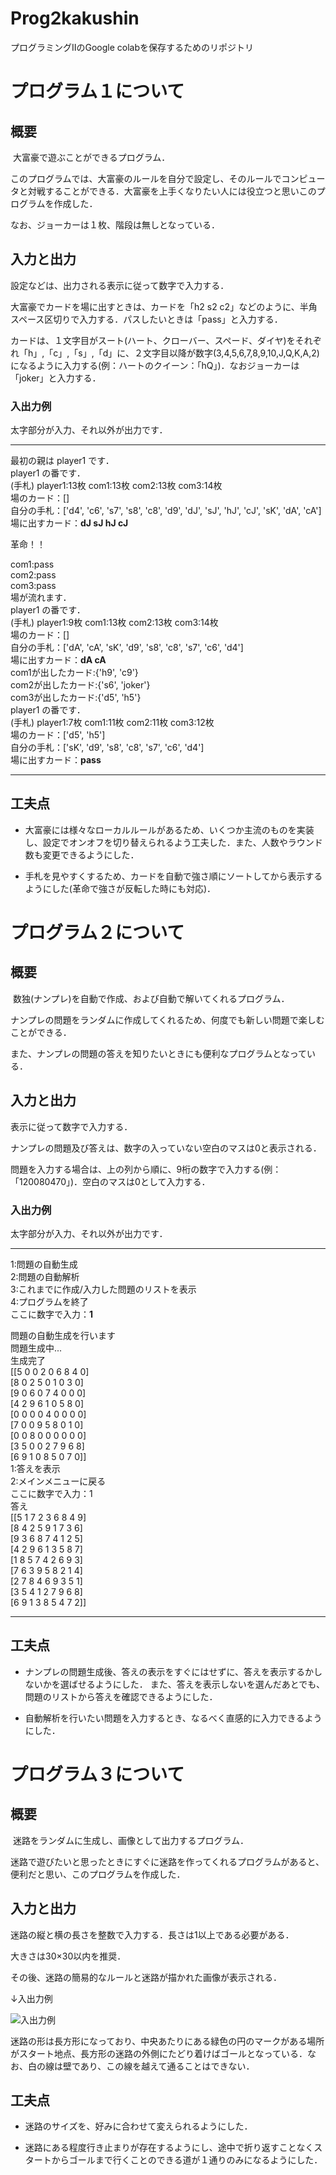 # Prog2kakushin
プログラミングⅡのGoogle colabを保存するためのリポジトリ
# プログラム１について
## 概要
&nbsp;大富豪で遊ぶことができるプログラム．

このプログラムでは、大富豪のルールを自分で設定し、そのルールでコンピュータと対戦することができる．大富豪を上手くなりたい人には役立つと思いこのプログラムを作成した．

なお、ジョーカーは１枚、階段は無しとなっている．

## 入力と出力
設定などは、出力される表示に従って数字で入力する．

大富豪でカードを場に出すときは、カードを「h2 s2 c2」などのように、半角スペース区切りで入力する．パスしたいときは「pass」と入力する．

カードは、１文字目がスート(ハート、クローバー、スペード、ダイヤ)をそれぞれ「h」,「c」,「s」,「d」に、２文字目以降が数字(3,4,5,6,7,8,9,10,J,Q,K,A,2)になるように入力する(例：ハートのクイーン：「hQ」)．なおジョーカーは「joker」と入力する．

### 入出力例
太字部分が入力、それ以外が出力です．
* * *
最初の親は player1 です．<br>
player1 の番です．<br>
(手札) player1:13枚 com1:13枚 com2:13枚 com3:14枚 <br>
場のカード：[]<br>
自分の手札：['d4', 'c6', 's7', 's8', 'c8', 'd9', 'dJ', 'sJ', 'hJ', 'cJ', 'sK', 'dA', 'cA']<br>
場に出すカード：**dJ sJ hJ cJ**<br>

革命！！

com1:pass<br>
com2:pass<br>
com3:pass<br>
場が流れます．<br>
player1 の番です．<br>
(手札) player1:9枚 com1:13枚 com2:13枚 com3:14枚 <br>
場のカード：[]<br>
自分の手札：['dA', 'cA', 'sK', 'd9', 's8', 'c8', 's7', 'c6', 'd4']<br>
場に出すカード：**dA cA**<br>
com1が出したカード:{'h9', 'c9'}<br>
com2が出したカード:{'s6', 'joker'}<br>
com3が出したカード:{'d5', 'h5'}<br>
player1 の番です．<br>
(手札) player1:7枚 com1:11枚 com2:11枚 com3:12枚<br> 
場のカード：['d5', 'h5']<br>
自分の手札：['sK', 'd9', 's8', 'c8', 's7', 'c6', 'd4']<br>
場に出すカード：**pass**<br>
* * *

## 工夫点
- 大富豪には様々なローカルルールがあるため、いくつか主流のものを実装し、設定でオンオフを切り替えられるよう工夫した．また、人数やラウンド数も変更できるようにした．

- 手札を見やすくするため、カードを自動で強さ順にソートしてから表示するようにした(革命で強さが反転した時にも対応)．
# プログラム２について
## 概要
&nbsp;数独(ナンプレ)を自動で作成、および自動で解いてくれるプログラム．

ナンプレの問題をランダムに作成してくれるため、何度でも新しい問題で楽しむことができる．

また、ナンプレの問題の答えを知りたいときにも便利なプログラムとなっている．
## 入力と出力
表示に従って数字で入力する．

ナンプレの問題及び答えは、数字の入っていない空白のマスは0と表示される．

問題を入力する場合は、上の列から順に、9桁の数字で入力する(例：「120080470」)．空白のマスは0として入力する．

### 入出力例
太字部分が入力、それ以外が出力です．
* * *
1:問題の自動生成<br>
2:問題の自動解析<br>
3:これまでに作成/入力した問題のリストを表示<br>
4:プログラムを終了<br>
ここに数字で入力：**1**<br>

問題の自動生成を行います<br>
問題生成中...<br>
生成完了<br>
[[5 0 0 2 0 6 8 4 0]<br>
 [8 0 2 5 0 1 0 3 0]<br>
 [9 0 6 0 7 4 0 0 0]<br>
 [4 2 9 6 1 0 5 8 0]<br>
 [0 0 0 0 4 0 0 0 0]<br>
 [7 0 0 9 5 8 0 1 0]<br>
 [0 0 8 0 0 0 0 0 0]<br>
 [3 5 0 0 2 7 9 6 8]<br>
 [6 9 1 0 8 5 0 7 0]]<br>
1:答えを表示<br>
2:メインメニューに戻る<br>
ここに数字で入力：1<br>
 答え<br>
[[5 1 7 2 3 6 8 4 9]<br>
 [8 4 2 5 9 1 7 3 6]<br>
 [9 3 6 8 7 4 1 2 5]<br>
 [4 2 9 6 1 3 5 8 7]<br>
 [1 8 5 7 4 2 6 9 3]<br>
 [7 6 3 9 5 8 2 1 4]<br>
 [2 7 8 4 6 9 3 5 1]<br>
 [3 5 4 1 2 7 9 6 8]<br>
 [6 9 1 3 8 5 4 7 2]]<br>
* * *

## 工夫点
- ナンプレの問題生成後、答えの表示をすぐにはせずに、答えを表示するかしないかを選ばせるようにした．
  また、答えを表示しないを選んだあとでも、問題のリストから答えを確認できるようにした．

- 自動解析を行いたい問題を入力するとき、なるべく直感的に入力できるようにした．
# プログラム３について
## 概要
&nbsp;迷路をランダムに生成し、画像として出力するプログラム．

迷路で遊びたいと思ったときにすぐに迷路を作ってくれるプログラムがあると、便利だと思い、このプログラムを作成した．
## 入力と出力
迷路の縦と横の長さを整数で入力する．長さは1以上である必要がある．

大きさは30×30以内を推奨．

その後、迷路の簡易的なルールと迷路が描かれた画像が表示される．

↓入出力例

![入出力例](images/work3_example.png)

迷路の形は長方形になっており、中央あたりにある緑色の円のマークがある場所がスタート地点、長方形の迷路の外側にたどり着けばゴールとなっている．なお、白の線は壁であり、この線を越えて通ることはできない．
## 工夫点
- 迷路のサイズを、好みに合わせて変えられるようにした．

- 迷路にある程度行き止まりが存在するようにし、途中で折り返すことなくスタートからゴールまで行くことのできる道が１通りのみになるようにした．
